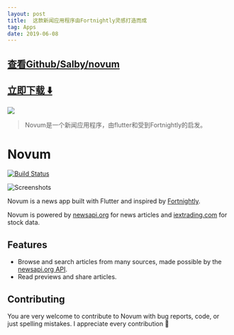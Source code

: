 ```yaml
---
layout: post
title:  这款新闻应用程序由Fortnightly灵感打造而成
tag: Apps
date: 2019-06-08
---
```


 

## [查看Github/Salby/novum](http://github.com/Salby/novum)
## [立即下载 ️⬇️ ](https://codeload.github.com/Salby/novum/zip/master) 


 
![](https://flutterawesome.com/content/images/2019/02/Novum.jpg)
 
>
> Novum是一个新闻应用程序，由flutter和受到Fortnightly的启发。
>

 
# Novum

[![Build Status](https://app.bitrise.io/app/34764c3d71b0a714/status.svg?token=OdLV2tTyjxIVR6jdp_mgYw)](https://app.bitrise.io/app/34764c3d71b0a714)

![Screenshots](https://raw.githubusercontent.com/Salby/novum/master/./assets/screenshots/screens.png)

Novum is a news app built with Flutter and inspired by [Fortnightly](https://material.io/design/material-studies/fortnightly.html).

Novum is powered by [newsapi.org](https://newsapi.org) for news articles and [iextrading.com](https://iextrading.com/developer) for stock data.

## Features

- Browse and search articles from many sources, made possible by the [newsapi.org API](https://newsapi.org).
- Read previews and share articles.

## Contributing

You are very welcome to contribute to Novum with bug reports, code, or just spelling mistakes. I appreciate every contribution :raised_hands:

